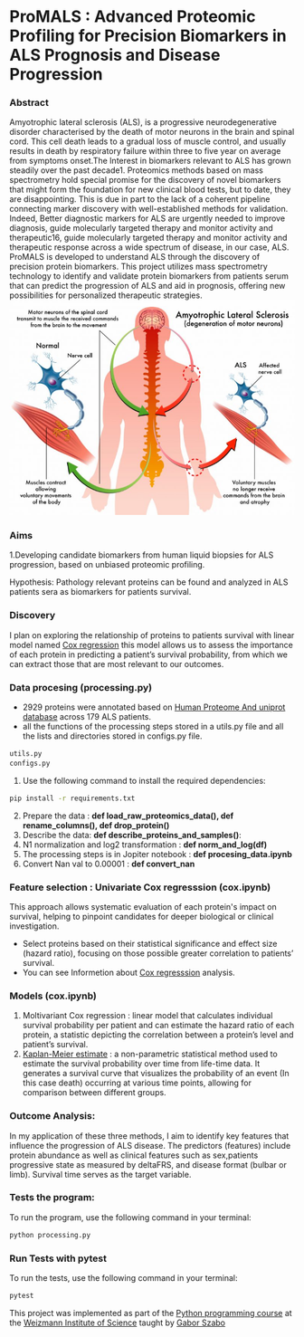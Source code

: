 

# ProMALS : Advanced Proteomic Profiling for Precision Biomarkers in ALS Prognosis and Disease Progression

### Abstract

Amyotrophic lateral sclerosis (ALS), is a progressive neurodegenerative disorder characterised by the death of motor neurons in the brain and spinal cord. This cell death leads to a gradual loss of muscle control, and usually results in death by respiratory failure within three to five year on average from symptoms onset.The Interest in biomarkers relevant to ALS has grown steadily over the past decade1. Proteomics methods based on mass spectrometry hold special promise for the discovery of novel biomarkers that might form the foundation for new clinical blood tests, but to date, they are disappointing. This is due in part to the lack of a coherent pipeline connecting marker discovery with well-established methods for validation.  
    Indeed, Better diagnostic markers for ALS are urgently needed to improve diagnosis, guide molecularly targeted therapy and monitor activity and therapeutic16, guide molecularly targeted therapy and monitor activity and therapeutic response across a wide spectrum of disease, in our case, ALS. ProMALS is developed to understand ALS through the discovery of precision protein biomarkers. This project utilizes mass spectrometry technology to identify and validate protein biomarkers from patients serum that can predict the progression of ALS and aid in prognosis, offering new possibilities for personalized therapeutic strategies.
![](als.jpg)

### Aims

1.Developing candidate biomarkers from human liquid biopsies for ALS progression, based on unbiased proteomic profiling.

Hypothesis: Pathology relevant proteins can be found and analyzed in ALS patients sera as biomarkers for patients survival.

### Discovery 
I plan on exploring the relationship of proteins to patients survival with linear model named [Cox regression](https://www.ncbi.nlm.nih.gov/pmc/articles/PMC8651375/) this model allows us to assess the importance of each protein in predicting a patient’s survival probability, from which we can extract those that are most relevant to our outcomes.

### Data procesing (processing.py)
- 2929 proteins were annotated based on [Human Proteome And uniprot database](https://www.uniprot.org/proteomes/UP000005640) across 179 ALS patients.
- all the functions of the processing steps stored in a utils.py file  and all the lists and directories stored in configs.py file.

```sh
utils.py
configs.py 
```
1. Use the following command to install the required dependencies:

```sh
pip install -r requirements.txt
```
2. Prepare the data : **def load_raw_proteomics_data(),  def rename_columns(), def drop_protein()**
3. Describe the data: **def describe_proteins_and_samples()**:
4. N1 normalization and log2 transformation : **def norm_and_log(df)**
5. The processing steps is in Jopiter notebook : **def procesing_data.ipynb**
6. Convert Nan val to 0.00001 : **def convert_nan**

### Feature selection : Univariate Cox regresssion (cox.ipynb)
This approach allows systematic evaluation of each protein's impact on survival, helping to pinpoint candidates for deeper biological or clinical investigation.
- Select proteins based on their statistical significance and effect size (hazard ratio), focusing on those possible greater correlation to patients’ survival.
- You can see Informetion about [Cox regresssion](https://www.ncbi.nlm.nih.gov/pmc/articles/PMC8651375/) analysis.
  

### Models (cox.ipynb)
1. Moltivariant Cox regression : linear model that calculates individual survival probability per patient and can estimate the hazard ratio of each protein, a statistic depicting the correlation between a protein’s level and patient’s survival.
2. [Kaplan-Meier estimate](https://www.ncbi.nlm.nih.gov/pmc/articles/PMC3059453/) : a non-parametric statistical method used to estimate the survival probability over time from life-time data. It generates a survival curve that visualizes the probability of an event (In this case death) occurring at various time points, allowing for comparison between different groups.

### Outcome Analysis:
In my application of these three methods, I aim to identify key features that influence the progression of ALS disease. The predictors (features) include protein abundance as well as clinical features such as sex,patients progressive state as measured by  deltaFRS, and disease format (bulbar or limb). Survival time serves as the target variable.


### Tests the program:

To run the program, use the following command in your terminal:

```sh
python processing.py
```

### Run Tests with pytest

To run the tests, use the following command in your terminal:

```sh
pytest
```


This project was implemented as part of the [Python programming course](https://github.com/szabgab/wis-python-course-2024-04) at the [Weizmann Institute of Science](https://www.weizmann.ac.il/) taught by [Gabor Szabo](https://szabgab.com/)

